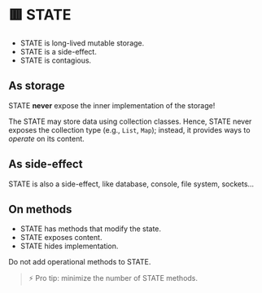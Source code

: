# 🟥 STATE

+ STATE is long-lived mutable storage.
+ STATE is a side-effect.
+ STATE is contagious.

## As storage

STATE **never** expose the inner implementation of the storage! 

The STATE may store data using collection classes. Hence, STATE never exposes the collection type (e.g., `List`, `Map`); instead, it provides ways to _operate_ on its content.

## As side-effect

STATE is also a side-effect, like database, console, file system, sockets...

## On methods

+ STATE has methods that modify the state.
+ STATE exposes content.
+ STATE hides implementation.

Do not add operational methods to STATE.

> ⚡️ Pro tip: minimize the number of STATE methods.
